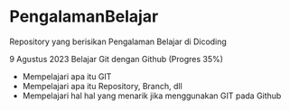 # PengalamanBelajar
Repository yang berisikan Pengalaman Belajar di Dicoding

9 Agustus 2023
Belajar Git dengan Github (Progres 35%)
- Mempelajari apa itu GIT
- Mempelajari apa itu Repository, Branch, dll
- Mempelajari hal hal yang menarik jika menggunakan GIT pada Github
